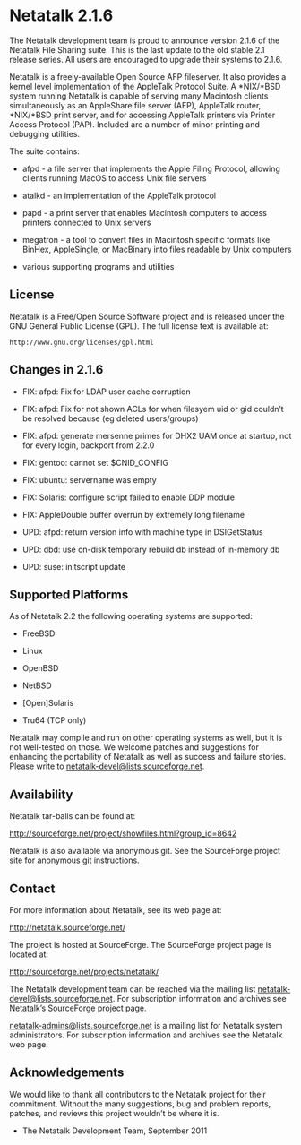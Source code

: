 # Netatalk 2.1.6

The Netatalk development team is proud to announce version 2.1.6 of the
Netatalk File Sharing suite. This is the last update to the old stable
2.1 release series. All users are encouraged to upgrade their systems to
2.1.6.

Netatalk is a freely-available Open Source AFP fileserver. It also
provides a kernel level implementation of the AppleTalk Protocol Suite.
A \*NIX/\*BSD system running Netatalk is capable of serving many
Macintosh clients simultaneously as an AppleShare file server (AFP),
AppleTalk router, \*NIX/\*BSD print server, and for accessing AppleTalk
printers via Printer Access Protocol (PAP). Included are a number of
minor printing and debugging utilities.

The suite contains:

- afpd - a file server that implements the Apple Filing Protocol,
  allowing clients running MacOS to access Unix file servers

- atalkd - an implementation of the AppleTalk protocol

- papd - a print server that enables Macintosh computers to access
  printers connected to Unix servers

- megatron - a tool to convert files in Macintosh specific formats like
  BinHex, AppleSingle, or MacBinary into files readable by Unix
  computers

- various supporting programs and utilities

## License

Netatalk is a Free/Open Source Software project and is released under
the GNU General Public License (GPL). The full license text is available
at:

    http://www.gnu.org/licenses/gpl.html

## Changes in 2.1.6

- FIX: afpd: Fix for LDAP user cache corruption

- FIX: afpd: Fix for not shown ACLs for when filesyem uid or gid
  couldn’t be resolved because (eg deleted users/groups)

- FIX: afpd: generate mersenne primes for DHX2 UAM once at startup, not
  for every login, backport from 2.2.0

- FIX: gentoo: cannot set $CNID_CONFIG

- FIX: ubuntu: servername was empty

- FIX: Solaris: configure script failed to enable DDP module

- FIX: AppleDouble buffer overrun by extremely long filename

- UPD: afpd: return version info with machine type in DSIGetStatus

- UPD: dbd: use on-disk temporary rebuild db instead of in-memory db

- UPD: suse: initscript update
## Supported Platforms

As of Netatalk 2.2 the following operating systems are supported:

- FreeBSD

- Linux

- OpenBSD

- NetBSD

- \[Open\]Solaris

- Tru64 (TCP only)

Netatalk may compile and run on other operating systems as well, but it
is not well-tested on those. We welcome patches and suggestions for
enhancing the portability of Netatalk as well as success and failure
stories. Please write to <netatalk-devel@lists.sourceforge.net>.

## Availability

Netatalk tar-balls can be found at:

<http://sourceforge.net/project/showfiles.html?group_id=8642>

Netatalk is also available via anonymous git. See the SourceForge
project site for anonymous git instructions.

## Contact

For more information about Netatalk, see its web page at:

<http://netatalk.sourceforge.net/>

The project is hosted at SourceForge. The SourceForge project page is
located at:

<http://sourceforge.net/projects/netatalk/>

The Netatalk development team can be reached via the mailing list
<netatalk-devel@lists.sourceforge.net>. For subscription information and
archives see Netatalk’s SourceForge project page.

<netatalk-admins@lists.sourceforge.net> is a mailing list for Netatalk
system administrators. For subscription information and archives see the
Netatalk web page.

## Acknowledgements

We would like to thank all contributors to the Netatalk project for
their commitment. Without the many suggestions, bug and problem reports,
patches, and reviews this project wouldn’t be where it is.

- The Netatalk Development Team, September 2011
